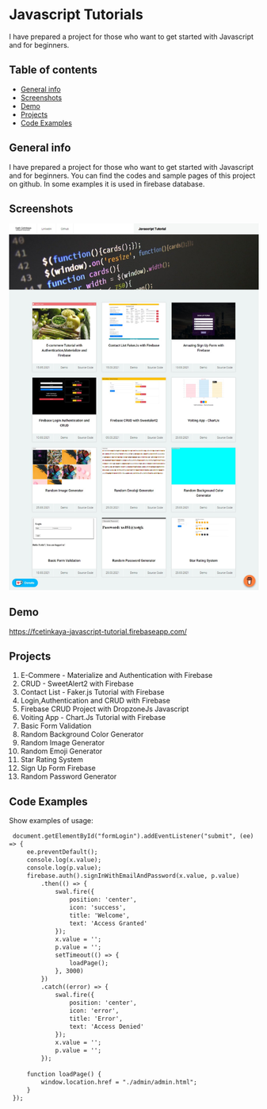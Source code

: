 # Javascript Tutorials
I have prepared a project for those who want to get started with Javascript and for beginners.


## Table of contents
* [General info](#general-info)
* [Screenshots](#screenshots)
* [Demo](#demo)
* [Projects](#Projects)
* [Code Examples](#code-examples)

## General info
I have prepared a project for those who want to get started with Javascript and for beginners. You can find the codes and sample pages of this project on github.
In some examples it is used in firebase database.

## Screenshots
![Example screenshot](index.jpg)


## Demo
https://fcetinkaya-javascript-tutorial.firebaseapp.com/

## Projects
1. E-Commere - Materialize and Authentication with Firebase
2. CRUD - SweetAlert2 with Firebase
3. Contact List - Faker.js Tutorial with Firebase
4. Login,Authentication and CRUD with Firebase
5. Firebase CRUD Project with DropzoneJs Javascript
6. Voiting App - Chart.Js Tutorial with Firebase
7. Basic Form Validation
8. Random Background Color Generator
9. Random Image Generator
10. Random Emoji Generator
11. Star Rating System
12. Sign Up Form Firebase
13. Random Password Generator

## Code Examples
Show examples of usage:
```
 document.getElementById("formLogin").addEventListener("submit", (ee) => {
     ee.preventDefault();
     console.log(x.value);
     console.log(p.value);
     firebase.auth().signInWithEmailAndPassword(x.value, p.value)
         .then(() => {
             swal.fire({
                 position: 'center',
                 icon: 'success',
                 title: 'Welcome',
                 text: 'Access Granted'
             });
             x.value = '';
             p.value = '';
             setTimeout(() => {
                 loadPage();
             }, 3000)
         })
         .catch((error) => {
             swal.fire({
                 position: 'center',
                 icon: 'error',
                 title: 'Error',
                 text: 'Access Denied'
             });
             x.value = '';
             p.value = '';
         });

     function loadPage() {
         window.location.href = "./admin/admin.html";
     }
 });

```
